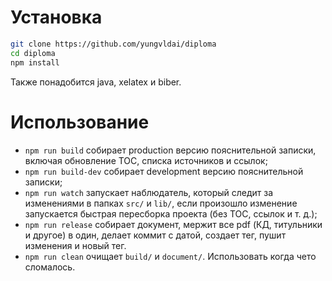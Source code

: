 # Установка

```bash
git clone https://github.com/yungvldai/diploma
cd diploma
npm install
```

Также понадобится java, xelatex и biber.

# Использование

 - `npm run build` собирает production версию пояснительной записки, включая обновление TOC, списка источников и ссылок;
 - `npm run build-dev` собирает development версию пояснительной записки;
 - `npm run watch` запускает наблюдатель, который следит за изменениями в папках `src/` и `lib/`, если произошло изменение
 запускается быстрая пересборка проекта (без TOC, ссылок и т. д.);
 - `npm run release` собирает документ, мержит все pdf (КД, титульники и другое) в один, делает коммит с датой,
 создает тег, пушит изменения и новый тег.
 - `npm run clean` очищает `build/` и `document/`. Использовать когда чето сломалось.